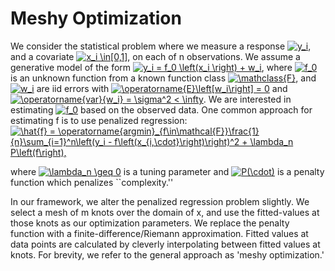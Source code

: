 # Meshy Optimization

We consider the statistical problem where we measure a response <a href="https://www.codecogs.com/eqnedit.php?latex=y_i" target="_blank"><img src="https://latex.codecogs.com/gif.latex?y_i" title="y_i" /></a>, and a covariate <a href="https://www.codecogs.com/eqnedit.php?latex=x_i&space;\in[0,1]" target="_blank"><img src="https://latex.codecogs.com/gif.latex?x_i&space;\in[0,1]" title="x_i \in[0,1]" /></a>, on each of n observations. We assume a generative model of the form <a href="https://www.codecogs.com/eqnedit.php?latex=y_i&space;=&space;f_0&space;\left(x_i&space;\right)&space;&plus;&space;w_i" target="_blank"><img src="https://latex.codecogs.com/gif.latex?y_i&space;=&space;f_0&space;\left(x_i&space;\right)&space;&plus;&space;w_i" title="y_i = f_0 \left(x_i \right) + w_i" /></a>, where <a href="https://www.codecogs.com/eqnedit.php?latex=f_0" target="_blank"><img src="https://latex.codecogs.com/gif.latex?f_0" title="f_0" /></a> is an unknown function from a known function class <a href="https://www.codecogs.com/eqnedit.php?latex=\mathclass{F}" target="_blank"><img src="https://latex.codecogs.com/gif.latex?\mathclass{F}" title="\mathclass{F}" /></a>, and <a href="https://www.codecogs.com/eqnedit.php?latex=w_i" target="_blank"><img src="https://latex.codecogs.com/gif.latex?w_i" title="w_i" /></a> are iid errors with <a href="https://www.codecogs.com/eqnedit.php?latex=\operatorname{E}\left[w_i\right]&space;=&space;0" target="_blank"><img src="https://latex.codecogs.com/gif.latex?\operatorname{E}\left[w_i\right]&space;=&space;0" title="\operatorname{E}\left[w_i\right] = 0" /></a> and <a href="https://www.codecogs.com/eqnedit.php?latex=\operatorname{var}{w_i}&space;=&space;\sigma^2&space;<&space;\infty" target="_blank"><img src="https://latex.codecogs.com/gif.latex?\operatorname{var}{w_i}&space;=&space;\sigma^2&space;<&space;\infty" title="\operatorname{var}{w_i} = \sigma^2 < \infty" /></a>. We are interested in estimating <a href="https://www.codecogs.com/eqnedit.php?latex=f_0" target="_blank"><img src="https://latex.codecogs.com/gif.latex?f_0" title="f_0" /></a> based on the observed data. One common approach for estimating f is to use penalized regression:
<a href="https://www.codecogs.com/eqnedit.php?latex=\hat{f}&space;=&space;\operatorname{argmin}_{f\in\mathcal{F}}\frac{1}{n}\sum_{i=1}^n\left(y_i&space;-&space;f\left(x_{i,\cdot}\right)\right)^2&space;&plus;&space;\lambda_n&space;P\left(f\right)," target="_blank"><img src="https://latex.codecogs.com/gif.latex?\hat{f}&space;=&space;\operatorname{argmin}_{f\in\mathcal{F}}\frac{1}{n}\sum_{i=1}^n\left(y_i&space;-&space;f\left(x_{i,\cdot}\right)\right)^2&space;&plus;&space;\lambda_n&space;P\left(f\right)," title="\hat{f} = \operatorname{argmin}_{f\in\mathcal{F}}\frac{1}{n}\sum_{i=1}^n\left(y_i - f\left(x_{i,\cdot}\right)\right)^2 + \lambda_n P\left(f\right)," /></a>

where <a href="https://www.codecogs.com/eqnedit.php?latex=\lambda_n&space;\geq&space;0" target="_blank"><img src="https://latex.codecogs.com/gif.latex?\lambda_n&space;\geq&space;0" title="\lambda_n \geq 0" /></a> is a tuning parameter and <a href="https://www.codecogs.com/eqnedit.php?latex=P(\cdot)" target="_blank"><img src="https://latex.codecogs.com/gif.latex?P(\cdot)" title="P(\cdot)" /></a> is a penalty function which penalizes ``complexity.''

In our framework, we alter the penalized regression problem slightly. We select a mesh of m knots over the domain of x, and use the fitted-values at those knots as our optimization parameters. We replace the penalty function with a finite-difference/Riemann approximation. Fitted values at data points are calculated by cleverly interpolating between fitted values at knots. For brevity, we refer to the general approach as 'meshy optimization.' 
